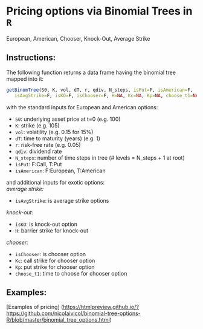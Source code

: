 # Pricing options via Binomial Trees in `R`
European, American, Chooser, Knock-Out, Average Strike

## Instructions:

The following function returns a data frame having the binomial tree mapped into it:

```R
getBinomTree(S0, K, vol, dT, r, qdiv, N_steps, isPut=F, isAmerican=F, 
   isAvgStrike=F, isKO=F, isChooser=F, H=NA, Kc=NA, Kp=NA, choose_t1=NA)
```

with the standard inputs for European and American options:    
- `S0`:  underlying asset price at t=0 (e.g. 100)
- `K`:  strike (e.g. 105)
- `vol`:  volatility (e.g. 0.15 for 15%)     
- `dT`:  time to maturity (years) (e.g. 1)
- `r`:  risk-free rate (e.g. 0.05)
- `qdiv`:  dividend rate
- `N_steps`:  number of time steps in tree (# levels = N_steps + 1 at root)
- `isPut`:  F:Call, T:Put
- `isAmerican`:  F:European, T:American   

and additional inputs for exotic options:  
*average strike:*    
- `isAvgStrike`: is average strike options

*knock-out:*    
- `isKO`:  is knock-out option
- `H`:  barrier strike for knock-out

*chooser:*     
- `isChooser`:  is chooser option
- `Kc`:  call strike for chooser option
- `Kp`:  put strike for chooser option
- `choose_t1`:  time to choose for chooser option

## Examples:
[Examples of pricing] (https://htmlpreview.github.io/?https://github.com/nicolaivicol/binomial-tree-options-R/blob/master/binomial_tree_options.html)
